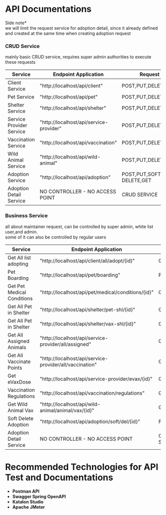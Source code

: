 <h1>API Documentations</h1>

<p>Side note* <br>
we will limit the request service for adoption detail, since it already defined and created 
at the same time when creating adoption request</p>

<h3>CRUD Service</h3>
<p>mainly basic CRUD service, requires super admin authorities to execute these requests</p>

| Service                  | Endpoint Application                    | Request                  |
|--------------------------|-----------------------------------------|--------------------------|
| Client Service           | "http://localhost/api/client"           | POST,PUT,DELETE,GET      |
| Pet Service              | "http://localhost/api/pet"              | POST,PUT,DELETE,GET      |
| Shelter Service          | "http://localhost/api/shelter"          | POST,PUT,DELETE,GET      |
| Service Provider Service | "http://localhost/api/service-provider" | POST,PUT,DELETE,GET      |
| Vaccination Service      | "http://localhost/api/vaccination"      | POST,PUT,DELETE,GET      |
| Wild Animal Service      | "http://localhost/api/wild-animal"      | POST,PUT,DELETE,GET      |
| Adoption Service         | "http://localhost/api/adoption"         | POST,PUT,SOFT-DELETE,GET |
| Adoption Detail Service  | NO CONTROLLER - NO ACCESS POINT         | CRUD SERVICE             |



<h3>Business Service</h3>
<p>all about maintainer request, can be controlled by super admin, white list user,and admin. <br>
some of it can also be controlled by regular users</p>

| Service                    | Endpoint Application                                    | Request      |
|----------------------------|---------------------------------------------------------|--------------|
| Get All list adopting      | "http://localhost/api/client/all/adopt/{id}"            | GET          |
| Pet Boarding               | "http://localhost/api/pet/boarding"                     | POST(PARAM)  |
| Get Pet Medical Conditions | "http://localhost/api/pet/medical/conditions/{id}"      | GET          |
| Get All Pet in Shelter     | "http://localhost/api/shelter/pet-shl/{id}"             | GET          |
| Get All Pet in Shelter     | "http://localhost/api/shelter/vax-shl/{id}"             | GET          |
| Get All Assigned Animals   | "http://localhost/api/service-provider/all/assigned"    | GET          |
| Get All Vaccinate Points   | "http://localhost/api/service-provider/all/vaccination" | GET          |
| Get eVaxDose               | "http://localhost/api/service-provider/evax/{id}"       | GET          |
| Vaccination Regulations    | "http://localhost/api/vaccination/regulations"          | GET          |
| Get Wild Animal Vax        | "http://localhost/api/wild-animal/animal/vax/{id}"      | GET          |
| Soft Delete Adoption       | "http://localhost/api/adoption/soft/del/{id}"           | PUT          |
| Adoption Detail Service    | NO CONTROLLER - NO ACCESS POINT                         | CRUD SERVICE |

<h1>Recommended Technologies for API Test and Documentations</h1>

<h4>
    <ul>
        <li>Postman API</li>
        <li>Swagger Spring OpenAPI</li>
        <li>Katalon Studio</li>
        <li>Apache JMeter</li>
    </ul>
</h4>